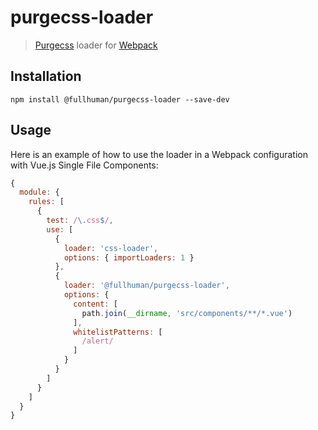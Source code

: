 # purgecss-loader
> [Purgecss](https://www.purgecss.com) loader for
> [Webpack](https://webpack.js.org)

## Installation

```console
npm install @fullhuman/purgecss-loader --save-dev
```

## Usage

Here is an example of how to use the loader in a Webpack configuration with
Vue.js Single File Components:

```js
{
  module: {
    rules: [
      {
        test: /\.css$/,
        use: [
          {
            loader: 'css-loader',
            options: { importLoaders: 1 }
          },
          {
            loader: '@fullhuman/purgecss-loader',
            options: {
              content: [
                path.join(__dirname, 'src/components/**/*.vue')
              ],
              whitelistPatterns: [
                /alert/
              ]
            }
          }
        ]
      }
    ]
  }
}
```
